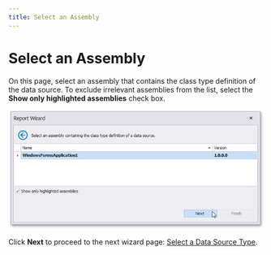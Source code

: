 ```yaml
---
title: Select an Assembly
---
```

# Select an Assembly

On this page, select an assembly that contains the class type definition of the data source. To exclude irrelevant assemblies from the list, select the **Show only highlighted assemblies** check box.

![eurd-win-data-access-object-binding-highlighted-assembly-attribute-report-wizard](../../../../../../images/eurd-win-data-access-object-binding-highlighted-assembly-attribute-report-wizard.png)

Click **Next** to proceed to the next wizard page: [Select a Data Source Type](select-a-data-source-type.md).
